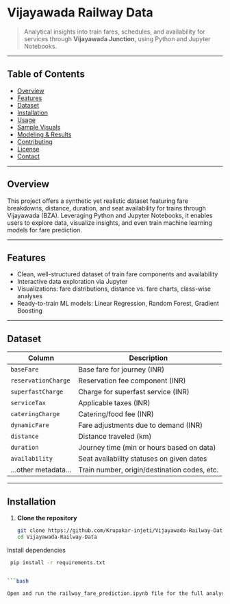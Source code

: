 #  Vijayawada Railway Data

> Analytical insights into train fares, schedules, and availability for services through **Vijayawada Junction**, using Python and Jupyter Notebooks.

---

##  Table of Contents

- [Overview](#overview)  
- [Features](#features)  
- [Dataset](#dataset)  
- [Installation](#installation)  
- [Usage](#usage)  
- [Sample Visuals](#sample-visuals)  
- [Modeling & Results](#modeling--results)  
- [Contributing](#contributing)  
- [License](#license)  
- [Contact](#contact)

---

##  Overview

This project offers a synthetic yet realistic dataset featuring fare breakdowns, distance, duration, and seat availability for trains through Vijayawada (BZA). Leveraging Python and Jupyter Notebooks, it enables users to explore data, visualize insights, and even train machine learning models for fare prediction.

---

##  Features

- Clean, well-structured dataset of train fare components and availability  
- Interactive data exploration via Jupyter  
- Visualizations: fare distributions, distance vs. fare charts, class-wise analyses  
- Ready-to-train ML models: Linear Regression, Random Forest, Gradient Boosting

---

##  Dataset

| Column             | Description                                   |
|--------------------|-----------------------------------------------|
| `baseFare`         | Base fare for journey (INR)                    |
| `reservationCharge`| Reservation fee component (INR)               |
| `superfastCharge`  | Charge for superfast service (INR)             |
| `serviceTax`       | Applicable taxes (INR)                         |
| `cateringCharge`   | Catering/food fee (INR)                        |
| `dynamicFare`      | Fare adjustments due to demand (INR)           |
| `distance`         | Distance traveled (km)                         |
| `duration`         | Journey time (min or hours based on data)      |
| `availability`     | Seat availability statuses on given dates      |
| …other metadata…   | Train number, origin/destination codes, etc.   |

---

##  Installation

1. **Clone the repository**  
   ```bash
   git clone https://github.com/Krupakar-injeti/Vijayawada-Railway-Data.git
   cd Vijayawada-Railway-Data
Install dependencies

```bash
 pip install -r requirements.txt


```bash

Open and run the railway_fare_prediction.ipynb file for the full analysis.
